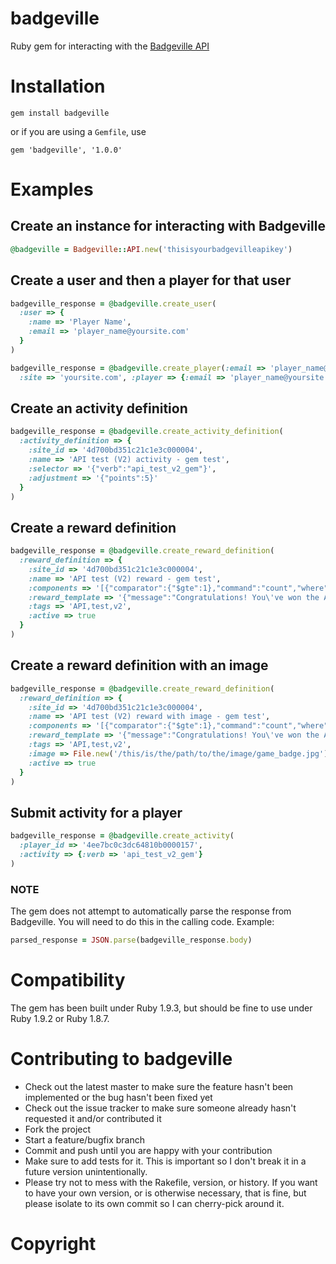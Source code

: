 # badgeville

Ruby gem for interacting with the [Badgeville API](http://rules.badgeville.com/display/doc/2.0+Core+API+Documentation)

# Installation

`gem install badgeville`

or if you are using a `Gemfile`, use

`gem 'badgeville', '1.0.0'`

# Examples

## Create an instance for interacting with Badgeville

```ruby
@badgeville = Badgeville::API.new('thisisyourbadgevilleapikey')
```

## Create a user and then a player for that user

```ruby
badgeville_response = @badgeville.create_user(
  :user => {
    :name => 'Player Name',
    :email => 'player_name@yoursite.com'
  }
)

badgeville_response = @badgeville.create_player(:email => 'player_name@yoursite.com',
  :site => 'yoursite.com', :player => {:email => 'player_name@yoursite.com'}, :verbose => true)
```

## Create an activity definition

```ruby
badgeville_response = @badgeville.create_activity_definition(
  :activity_definition => {
    :site_id => '4d700bd351c21c1e3c000004',
    :name => 'API test (V2) activity - gem test',
    :selector => '{"verb":"api_test_v2_gem"}',
    :adjustment => '{"points":5}'
  }
)
```

## Create a reward definition

```ruby
badgeville_response = @badgeville.create_reward_definition(
  :reward_definition => {
    :site_id => '4d700bd351c21c1e3c000004',
    :name => 'API test (V2) reward - gem test',
    :components => '[{"comparator":{"$gte":1},"command":"count","where":{"verb":"api_test_v2_gem","user_id":"%user_id","site_id":"%site_id"}}]',
    :reward_template => '{"message":"Congratulations! You\'ve won the API test V2 badge!"}',
    :tags => 'API,test,v2',
    :active => true
  }
)
```

## Create a reward definition with an image

```ruby
badgeville_response = @badgeville.create_reward_definition(
  :reward_definition => {
    :site_id => '4d700bd351c21c1e3c000004',
    :name => 'API test (V2) reward with image - gem test',
    :components => '[{"comparator":{"$gte":1},"command":"count","where":{"verb":"api_test_v2_image","user_id":"%user_id","site_id":"%site_id"}}]',
    :reward_template => '{"message":"Congratulations! You\'ve won the API test V2 badge with an image!"}',
    :tags => 'API,test,v2',
    :image => File.new('/this/is/the/path/to/the/image/game_badge.jpg'),
    :active => true
  }
)
```

## Submit activity for a player

```ruby
badgeville_response = @badgeville.create_activity(
  :player_id => '4ee7bc0c3dc64810b0000157',
  :activity => {:verb => 'api_test_v2_gem'}
)
```

### NOTE

The gem does not attempt to automatically parse the response from Badgeville. You will need to do this in the calling code. Example:

```ruby
parsed_response = JSON.parse(badgeville_response.body)
```

# Compatibility

The gem has been built under Ruby 1.9.3, but should be fine to use under Ruby 1.9.2 or Ruby 1.8.7.

# Contributing to badgeville

* Check out the latest master to make sure the feature hasn't been implemented or the bug hasn't been fixed yet
* Check out the issue tracker to make sure someone already hasn't requested it and/or contributed it
* Fork the project
* Start a feature/bugfix branch
* Commit and push until you are happy with your contribution
* Make sure to add tests for it. This is important so I don't break it in a future version unintentionally.
* Please try not to mess with the Rakefile, version, or history. If you want to have your own version, or is otherwise necessary, that is fine, but please isolate to its own commit so I can cherry-pick around it.

# Copyright

